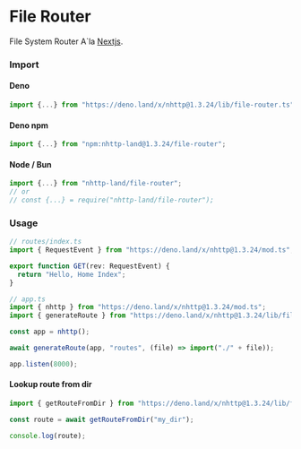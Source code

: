 # File Router
File System Router A`la [Nextjs](https://nextjs.org/).

### Import
#### Deno
```ts
import {...} from "https://deno.land/x/nhttp@1.3.24/lib/file-router.ts";
```
#### Deno npm
```ts
import {...} from "npm:nhttp-land@1.3.24/file-router";
```
#### Node / Bun
```ts
import {...} from "nhttp-land/file-router";
// or
// const {...} = require("nhttp-land/file-router");
```

### Usage
```ts
// routes/index.ts
import { RequestEvent } from "https://deno.land/x/nhttp@1.3.24/mod.ts";

export function GET(rev: RequestEvent) {
  return "Hello, Home Index";
}
```
```ts
// app.ts
import { nhttp } from "https://deno.land/x/nhttp@1.3.24/mod.ts";
import { generateRoute } from "https://deno.land/x/nhttp@1.3.24/lib/file-router.ts";

const app = nhttp();

await generateRoute(app, "routes", (file) => import("./" + file));

app.listen(8000);
```

#### Lookup route from dir

```ts
import { getRouteFromDir } from "https://deno.land/x/nhttp@1.3.24/lib/file-router.ts";

const route = await getRouteFromDir("my_dir");

console.log(route);
```